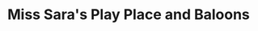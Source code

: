 ---
title: "Miss Sara's Play Place and Baloons"
url: /metuchen/miss-saras-play-place-and-baloons/
shop: party
---